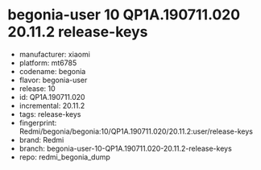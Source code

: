 # begonia-user 10 QP1A.190711.020 20.11.2 release-keys
- manufacturer: xiaomi
- platform: mt6785
- codename: begonia
- flavor: begonia-user
- release: 10
- id: QP1A.190711.020
- incremental: 20.11.2
- tags: release-keys
- fingerprint: Redmi/begonia/begonia:10/QP1A.190711.020/20.11.2:user/release-keys
- brand: Redmi
- branch: begonia-user-10-QP1A.190711.020-20.11.2-release-keys
- repo: redmi_begonia_dump
